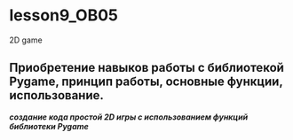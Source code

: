 # lesson9_OB05
 2D game

## Приобретение навыков работы с библиотекой Pygame, принцип работы, основные функции, использование.

___создание кода простой 2D игры с использованием функций библиотеки Pygame___
